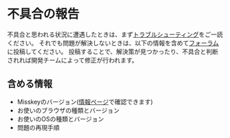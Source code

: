 # 不具合の報告
不具合と思われる状況に遭遇したときは、まず[トラブルシューティング](./troubleshooting)をご一読ください。 それでも問題が解決しないときは、以下の情報を含めて[フォーラム](https://forum.misskey.io/)に投稿してください。 投稿することで、解決策が見つかったり、不具合と判断されれば開発チームによって修正が行われます。

## 含める情報
- Misskeyのバージョン([情報ページ](/about)で確認できます)
- お使いのブラウザの種類とバージョン
- お使いのOSの種類とバージョン
- 問題の再現手順
